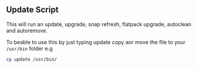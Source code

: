 ## Update Script

This will run an update, upgrade, snap refresh, flatpack upgrade, autoclean and autoremove.

To beable to use this by just typing update copy aor move the file to your `/usr/bin` folder e.g
```bash
cp update /usr/bin/
```
